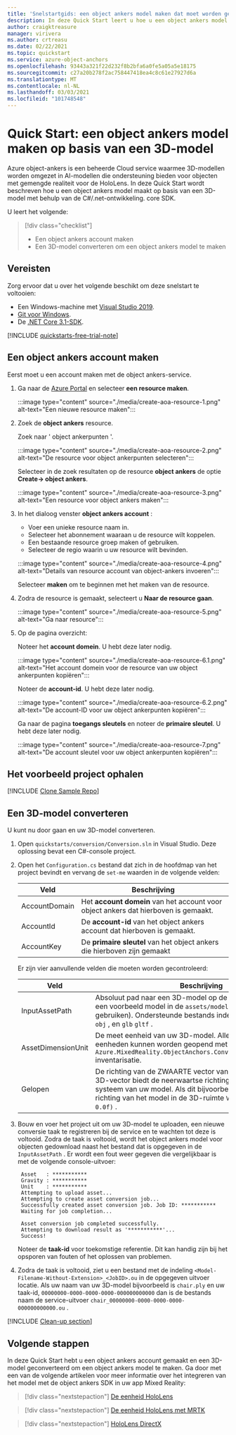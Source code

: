 ```yaml
---
title: 'Snelstartgids: een object ankers model maken dat moet worden gebruikt in een app'
description: In deze Quick Start leert u hoe u een object ankers model maakt op basis van een 3D-model.
author: craigktreasure
manager: virivera
ms.author: crtreasu
ms.date: 02/22/2021
ms.topic: quickstart
ms.service: azure-object-anchors
ms.openlocfilehash: 93443a321f22d232f8b2bfa6a0fe5a05a5e18175
ms.sourcegitcommit: c27a20b278f2ac758447418ea4c8c61e27927d6a
ms.translationtype: MT
ms.contentlocale: nl-NL
ms.lasthandoff: 03/03/2021
ms.locfileid: "101748548"
---
```

# <a name="quickstart-create-an-object-anchors-model-from-a-3d-model"></a>Quick Start: een object ankers model maken op basis van een 3D-model

Azure object-ankers is een beheerde Cloud service waarmee 3D-modellen worden omgezet in AI-modellen die ondersteuning bieden voor objecten met gemengde realiteit voor de HoloLens. In deze Quick Start wordt beschreven hoe u een object ankers model maakt op basis van een 3D-model met behulp van de C#/.net-ontwikkeling. core SDK.

U leert het volgende:

> [!div class="checklist"]
> * Een object ankers account maken
> * Een 3D-model converteren om een object ankers model te maken

## <a name="prerequisites"></a>Vereisten

Zorg ervoor dat u over het volgende beschikt om deze snelstart te voltooien:

* Een Windows-machine met <a href="https://www.visualstudio.com/downloads/" target="_blank">Visual Studio 2019</a>.
* <a href="https://git-scm.com" target="_blank">Git voor Windows</a>.
* De <a href="https://dotnet.microsoft.com/download/dotnet-core/3.1">.NET Core 3.1-SDK</a>.

[!INCLUDE [quickstarts-free-trial-note](../../../includes/quickstarts-free-trial-note.md)]

## <a name="create-an-object-anchors-account"></a>Een object ankers account maken

Eerst moet u een account maken met de object ankers-service.

1. Ga naar de [Azure Portal](https://portal.azure.com/) en selecteer **een resource maken**.

   :::image type="content" source="./media/create-aoa-resource-1.png" alt-text="Een nieuwe resource maken":::

2. Zoek de **object ankers** resource.

   Zoek naar ' object ankerpunten '.

   :::image type="content" source="./media/create-aoa-resource-2.png" alt-text="De resource voor object ankerpunten selecteren":::

   Selecteer in de zoek resultaten op de resource **object ankers** de optie **Create-> object ankers**.

   :::image type="content" source="./media/create-aoa-resource-3.png" alt-text="Een resource voor object ankers maken":::

3. In het dialoog venster **object ankers account** :
    * Voer een unieke resource naam in.
    * Selecteer het abonnement waaraan u de resource wilt koppelen.
    * Een bestaande resource groep maken of gebruiken.
    * Selecteer de regio waarin u uw resource wilt bevinden.

    :::image type="content" source="./media/create-aoa-resource-4.png" alt-text="Details van resource account van object-ankers invoeren":::

    Selecteer **maken** om te beginnen met het maken van de resource.

4. Zodra de resource is gemaakt, selecteert u **Naar de resource gaan**.

   :::image type="content" source="./media/create-aoa-resource-5.png" alt-text="Ga naar resource":::

5. Op de pagina overzicht:

   Noteer het **account domein**. U hebt deze later nodig.

   :::image type="content" source="./media/create-aoa-resource-6.1.png" alt-text="Het account domein voor de resource van uw object ankerpunten kopiëren":::

   Noteer de **account-id**. U hebt deze later nodig.

   :::image type="content" source="./media/create-aoa-resource-6.2.png" alt-text="De account-ID voor uw object ankerpunten kopiëren":::

   Ga naar de pagina **toegangs sleutels** en noteer de **primaire sleutel**. U hebt deze later nodig.

   :::image type="content" source="./media/create-aoa-resource-7.png" alt-text="De account sleutel voor uw object ankerpunten kopiëren":::

## <a name="get-the-sample-project"></a>Het voorbeeld project ophalen

[!INCLUDE [Clone Sample Repo](../../../includes/object-anchors-clone-sample-repository.md)]

## <a name="convert-a-3d-model"></a>Een 3D-model converteren

U kunt nu door gaan en uw 3D-model converteren.

1. Open `quickstarts/conversion/Conversion.sln` in Visual Studio. Deze oplossing bevat een C#-console project.

2. Open het `Configuration.cs` bestand dat zich in de hoofdmap van het project bevindt en vervang de `set-me` waarden in de volgende velden:

   | Veld         | Beschrijving                                                         |
   |---------------|---------------------------------------------------------------------|
   | AccountDomain | Het **account domein** van het account voor object ankers dat hierboven is gemaakt. |
   | AccountId     | De **account-id** van het object ankers account dat hierboven is gemaakt.     |
   | AccountKey    | De **primaire sleutel** van het object ankers die hierboven zijn gemaakt     |

   Er zijn vier aanvullende velden die moeten worden gecontroleerd:

    | Veld                    | Beschrijving                       |
    | ---                      | ---                               |
    | InputAssetPath           | Absoluut pad naar een 3D-model op de lokale computer (er is een voorbeeld model in de `assets/models` map die u kunt gebruiken). Ondersteunde bestands indelingen zijn `fbx` , `ply` , `obj` , en `glb` `gltf` . |
    | AssetDimensionUnit       | De meet eenheid van uw 3D-model. Alle ondersteunde meet eenheden kunnen worden geopend met behulp van de `Azure.MixedReality.ObjectAnchors.Conversion.AssetLengthUnit` inventarisatie. |
    | Gelopen                  | De richting van de ZWAARTE vector van het 3D-model. Deze 3D-vector biedt de neerwaartse richting van het coördinaten systeem van uw model. Als dit bijvoorbeeld negatief is `y` , is de richting van het model in de 3D-ruimte `Vector3(0.0f, -1.0f, 0.0f)` . |

3. Bouw en voer het project uit om uw 3D-model te uploaden, een nieuwe conversie taak te registreren bij de service en te wachten tot deze is voltooid. Zodra de taak is voltooid, wordt het object ankers model voor objecten gedownload naast het bestand dat is opgegeven in de `InputAssetPath` . Er wordt een fout weer gegeven die vergelijkbaar is met de volgende console-uitvoer:

   ```shell
    Asset   : ***********
    Gravity : ***********
    Unit    : ***********
    Attempting to upload asset...
    Attempting to create asset conversion job...
    Successfully created asset conversion job. Job ID: ***********
    Waiting for job completion...

    Asset conversion job completed successfully.
    Attempting to download result as '***********'...
    Success!
   ```

   Noteer de **taak-id** voor toekomstige referentie. Dit kan handig zijn bij het opsporen van fouten of het oplossen van problemen.

4. Zodra de taak is voltooid, ziet u een bestand met de indeling `<Model-Filename-Without-Extension>_<JobID>.ou` in de opgegeven uitvoer locatie. Als uw naam van uw 3D-model bijvoorbeeld is `chair.ply` en uw taak-id, `00000000-0000-0000-0000-000000000000` dan is de bestands naam de service-uitvoer `chair_00000000-0000-0000-0000-000000000000.ou` .

[!INCLUDE [Clean-up section](../../../includes/clean-up-section-portal.md)]

## <a name="next-steps"></a>Volgende stappen

In deze Quick Start hebt u een object ankers account gemaakt en een 3D-model geconverteerd om een object ankers model te maken. Ga door met een van de volgende artikelen voor meer informatie over het integreren van het model met de object ankers SDK in uw app Mixed Reality:

> [!div class="nextstepaction"]
> [De eenheid HoloLens](get-started-unity-hololens.md)

> [!div class="nextstepaction"]
> [De eenheid HoloLens met MRTK](get-started-unity-hololens-mrtk.md)

> [!div class="nextstepaction"]
> [HoloLens DirectX](get-started-hololens-directx.md)

